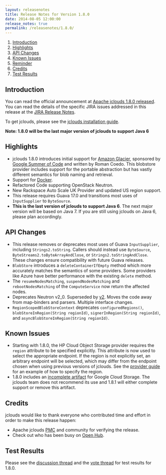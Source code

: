 ```yaml
---
layout: releasenotes
title: Release Notes for Version 1.8.0
date: 2014-08-05 12:00:00
release_notes: true
permalink: /releasenotes/1.8.0/
---
```


1. [Introduction](#intro)
1. [Highlights](#highlights)
1. [API Changes](#api)
1. [Known Issues](#issues)
1. [Reminder](#reminder)
1. [Credits](#credits)
1. [Test Results](#test)

## <a id="intro"></a>Introduction

You can read the official announcement at [Apache jclouds 1.8.0 released](http://markmail.org/message/plk6wedjeh3vanc6). You can read the details of the specific JIRA issues addressed in this release at the [JIRA Release Notes](https://issues.apache.org/jira/secure/ReleaseNote.jspa?version=12325587&styleName=Html&projectId=12314430).

To get jclouds, please see the [jclouds installation guide](/start/install/).

**Note: 1.8.0 will be the last major version of jclouds to support Java 6**

## <a id="highlights"></a>Highlights

* jclouds 1.8.0 introduces initial support for [Amazon Glacier](http://aws.amazon.com/glacier), sponsored by [Google Summer of Code](/blog/2014/04/23/gsoc/) and written by Roman Coedo.  This blobstore provider includes support for the portable abstraction but has vastly different semantics for blob naming and retrieval.
* Support for [Docker](/guides/docker/).
* Refactored Code supporting OpenStack Neutron.
* New Rackspace Auto Scale UK Provider and updated US region support.
* This release requires Guava 17.0 and transitions most uses of `InputSupplier` to `ByteSource`.
* **This is the last version of jclouds to support Java 6**. The next major version will be based on Java 7. If you are still using jclouds on Java 6, please plan accordingly.

## <a id="api"></a>API Changes

* This release removes or deprecates most uses of Guava `InputSupplier`, including `Strings2.toString`.  Callers should instead use `ByteSource`, `ByteStreams2.toByteArrayAndClose`, or `Strings2.toStringAndClose`.  These changes ensure compatibility with future Guava releases.
* `BlobStore` introduces a `deleteContainerIfEmpty` method which more accurately matches the semantics of some providers.  Some providers like Azure have better performance with the existing `delete` method.
* The `resumeNodesMatching`, `suspendNodesMatching` and `rebootNodesMatching` of the `ComputeService` now return the affected nodes.
* Deprecates Neutron v2_0. Superseded by [v2](https://github.com/jclouds/jclouds-labs-openstack/tree/master/openstack-neutron/src/main/java/org/jclouds/openstack/neutron/v2). Moves the code away from map-binders and parsers. Multiple interface changes.
* `RegionScopedBlobStoreContext` deprecates `configuredRegions()`, `blobStoreInRegion(String regionId)`, `signerInRegion(String regionId)`, and `asyncBlobStoreInRegion(String regionId)`.

## <a id="issues"></a>Known Issues

* Starting with 1.8.0, the HP Cloud Object Storage provider requires the `region` attribute to be specified explicitly. This attribute is now used to select the appropriate endpoint. If the region is not explicitly set, an arbitrary endpoint will be selected, which may differ from the endpoint chosen when using previous versions of jclouds. See the [provider guide](/guides/hpcloud/) for an example of how to specify the region.
* 1.8.0 includes an [incomplete artifact](http://search.maven.org/#artifactdetails%7Corg.apache.jclouds.labs%7Cgoogle-cloud-storage%7C1.8.0%7Cjar) for Google Cloud Storage. The jclouds team does not recommend its use and 1.8.1 will either complete support or remove this artifact.

## <a id="credits"></a>Credits

jclouds would like to thank everyone who contributed time and effort in order to make this release happen:

* Apache jclouds [PMC](http://people.apache.org/committers-by-project.html#jclouds-pmc) and community for verifying the release.
* Check out who has been busy on [Open Hub](https://www.openhub.net/p/jclouds/contributors?query=&sort=latest_commit).

## <a id="test"></a>Test Results

Please see the [discussion thread](http://markmail.org/thread/2ppvzd7dtjvqfqkk) and the [vote thread](http://markmail.org/thread/7ixght2jgfbu73ok) for test results for 1.8.0.